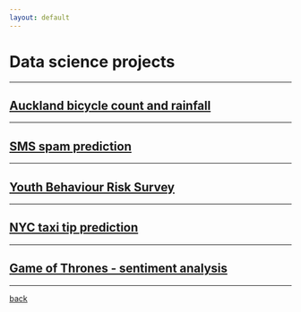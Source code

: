 ```yaml
---
layout: default
---
```


# Data science projects
---
## [Auckland bicycle count and rainfall](/data-analysis/bicycle.html)
___
## [SMS spam prediction](/data-analysis/spam.html)
___
## [Youth Behaviour Risk Survey](/data-analysis/survey.html)
___
## [NYC taxi tip prediction](/data-analysis/taxi.html)
___
## [Game of Thrones - sentiment analysis](/data-analysis/gameofthrones.html)
___

[back](./)
